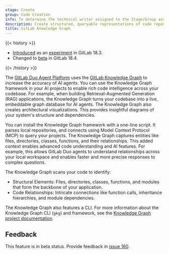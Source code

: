 ```yaml
---
stage: Create
group: Code Creation
info: To determine the technical writer assigned to the Stage/Group associated with this page, see https://handbook.gitlab.com/handbook/product/ux/technical-writing/#assignments
description: Create structured, queryable representations of code repositories to power AI features and enhance developer productivity with the GitLab Knowledge Graph.
title: GitLab Knowledge Graph
---
```


{{< history >}}

- [Introduced](https://gitlab.com/groups/gitlab-org/rust/-/epics/11) as an [experiment](../../../../policy/development_stages_support.md#experiment) in GitLab 18.3.
- Changed to [beta](../../../../policy/development_stages_support.md#beta) in GitLab 18.4.

{{< /history >}}

The [GitLab Duo Agent Platform](../../../duo_agent_platform/_index.md) uses the
[GitLab Knowledge Graph](https://gitlab-org.gitlab.io/rust/knowledge-graph) to increase the
accuracy of AI agents. You can use the Knowledge Graph framework in your AI projects to enable rich
code intelligence across your codebase. For example, when building Retrieval-Augmented Generation (RAG)
applications, the Knowledge Graph turns your codebase into a live, embeddable graph database
for AI agents. The Knowledge Graph also creates architectural visualizations. This provides insightful
diagrams of your system's structure and dependencies.

You can install the Knowledge Graph framework with a one-line script. It parses local repositories, and
connects using Model Context Protocol (MCP) to query your projects. The Knowledge Graph captures entities like files,
directories, classes, functions, and their relationships. This added context enables advanced code
understanding and AI features. For example, this allows GitLab Duo agents to understand relationships
across your local workspace and enables faster and more precise responses to complex questions.

The Knowledge Graph scans your code to identify:

- Structural Elements: Files, directories, classes, functions, and modules that form the
  backbone of your application.
- Code Relationships: Intricate connections like function calls, inheritance hierarchies,
  and module dependencies.

The Knowledge Graph also features a CLI. For more information about the Knowledge Graph CLI (`gkg`)
and framework, see the
[Knowledge Graph project documentation](https://gitlab-org.gitlab.io/rust/knowledge-graph).

## Feedback

This feature is in beta status. Provide feedback in [issue 160](https://gitlab.com/gitlab-org/rust/knowledge-graph/-/issues/160).
